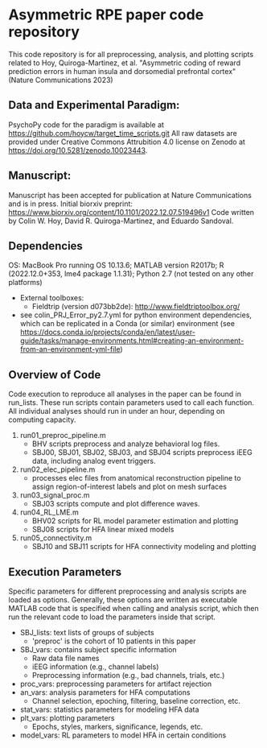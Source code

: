 # Asymmetric RPE paper code repository
This code repository is for all preprocessing, analysis, and plotting scripts related to Hoy, Quiroga-Martinez, et al. "Asymmetric coding of reward prediction errors in human insula and dorsomedial prefrontal cortex" (Nature Communications 2023)

## Data and Experimental Paradigm:
PsychoPy code for the paradigm is available at https://github.com/hoycw/target_time_scripts.git
All raw datasets are provided under Creative Commons Attrubition 4.0 license on Zenodo at https://doi.org/10.5281/zenodo.10023443.

## Manuscript: 
Manuscript has been accepted for publication at Nature Communications and is in press.
Initial biorxiv preprint: https://www.biorxiv.org/content/10.1101/2022.12.07.519496v1
Code written by Colin W. Hoy, David R. Quiroga-Martinez, and Eduardo Sandoval.

## Dependencies
OS: MacBook Pro running OS 10.13.6; MATLAB version R2017b; R (2022.12.0+353, lme4 package 1.1.31); Python 2.7 (not tested on any other platforms)
  - External toolboxes:
    - Fieldtrip (version d073bb2de): <http://www.fieldtriptoolbox.org/>
  - see colin_PRJ_Error_py2.7.yml for python environment dependencies, which can be replicated in a Conda (or similar) environment (see <https://docs.conda.io/projects/conda/en/latest/user-guide/tasks/manage-environments.html#creating-an-environment-from-an-environment-yml-file>)

## Overview of Code
Code execution to reproduce all analyses in the paper can be found in run_lists.
These run scripts contain parameters used to call each function. All individual analyses should run in under an hour, depending on computing capacity.
1. run01_preproc_pipeline.m
    - BHV scripts preprocess and analyze behavioral log files.
    - SBJ00, SBJ01, SBJ02, SBJ03, and SBJ04 scripts preprocess iEEG data, including analog event triggers.
2. run02_elec_pipeline.m
    - processes elec files from anatomical reconstruction pipeline to assign region-of-interest labels and plot on mesh surfaces
3. run03_signal_proc.m
    - SBJ03 scripts compute and plot difference waves.
4. run04_RL_LME.m
    - BHV02 scripts for RL model parameter estimation and plotting
    - SBJ08 scripts for HFA linear mixed models
5. run05_connectivity.m
    - SBJ10 and SBJ11 scripts for HFA connectivity modeling and plotting

## Execution Parameters
Specific parameters for different preprocessing and analysis scripts are loaded as options.
Generally, these options are written as executable MATLAB code that is specified when calling
and analysis script, which then run the relevant code to load the parameters inside that script.

- SBJ_lists: text lists of groups of subjects
  - 'preproc' is the cohort of 10 patients in this paper
- SBJ_vars: contains subject specific information
  - Raw data file names
  - iEEG information (e.g., channel labels)
  - Preprocessing information (e.g., bad channels, trials, etc.)
- proc_vars: preprocessing parameters for artifact rejection
- an_vars: analysis parameters for HFA computations
  - Channel selection, epoching, filtering, baseline correction, etc.
- stat_vars: statistics parameters for modeling HFA data
- plt_vars: plotting parameters
  - Epochs, styles, markers, significance, legends, etc.
- model_vars: RL parameters to model HFA in certain conditions
